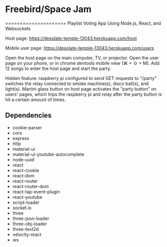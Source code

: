# Freebird/Space Jam
=====================
Playlist Voting App Using Node.js, React, and Websockets

Host page: https://desolate-temple-13043.herokuapp.com/host

Mobile user page: https://desolate-temple-13043.herokuapp.com/users

Open the host page on the main computer, TV, or projector. Open the user page on your phone, or in chrome devtools mobile view (⌘ + ⇧ + M). Add 12 songs to enter the host page and start the party.

Hidden feature: raspberry pi configured to send GET requests to "/party" switches the relay connected to smoke machine(s), disco ball(s), and light(s). Martini glass button on host page activates the "party button" on users' pages, which trips the raspberry pi and relay after the party button is hit a certain amount of times.

## Dependencies
* cookie-parser
* cors
* express
* http
* material-ui
* material-ui-youtube-autocomplete
* node-uuid
* react
* react-cookie
* react-dom
* react-router
* react-router-dom
* react-tap-event-plugin
* react-youtube
* script-loader
* socket.io
* three
* three-json-loader
* three-obj-loader
* three-text2d
* velocity-react
* ws
